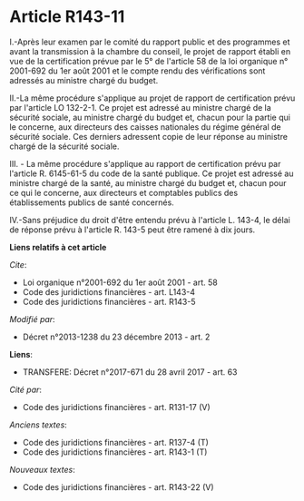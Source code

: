 # Article R143-11

I.-Après leur examen par le comité du rapport public et des programmes et avant la transmission à la chambre du conseil, le
projet de rapport établi en vue de la certification prévue par le 5° de l'article 58 de la loi organique n° 2001-692 du 1er
août 2001 et le compte rendu des vérifications sont adressés au ministre chargé du budget. 

II.-La même procédure s'applique au projet de rapport de certification prévu par l'article LO 132-2-1. Ce projet est adressé
au ministre chargé de la sécurité sociale, au ministre chargé du budget et, chacun pour la partie qui le concerne, aux
directeurs des caisses nationales du régime général de sécurité sociale. Ces derniers adressent copie de leur réponse au
ministre chargé de la sécurité sociale. 

III. - La même procédure s'applique au rapport de certification prévu par l'article R. 6145-61-5 du code de la santé
publique. Ce projet est adressé au ministre chargé de la santé, au ministre chargé du budget et, chacun pour ce qui le
concerne, aux directeurs et comptables publics des établissements publics de santé concernés.

IV.-Sans préjudice du droit d'être entendu prévu à l'article L. 143-4, le délai de réponse prévu à l'article R. 143-5 peut
être ramené à dix jours.

**Liens relatifs à cet article**

_Cite_:

  - Loi organique n°2001-692 du 1er août 2001 - art. 58
  - Code des juridictions financières - art. L143-4
  - Code des juridictions financières - art. R143-5

_Modifié par_:

  - Décret n°2013-1238 du 23 décembre 2013 - art. 2

**Liens**:

  - TRANSFERE: Décret n°2017-671 du 28 avril 2017 - art. 63

_Cité par_:

  - Code des juridictions financières - art. R131-17 (V)

_Anciens textes_:

  - Code des juridictions financières - art. R137-4 (T)
  - Code des juridictions financières - art. R143-1 (T)

_Nouveaux textes_:

  - Code des juridictions financières - art. R143-22 (V)

